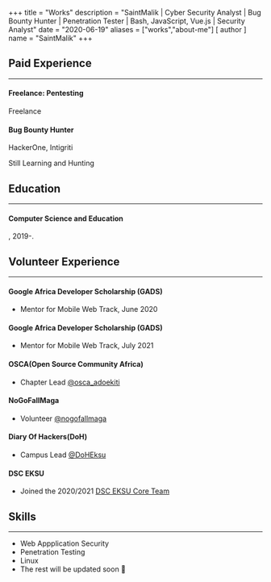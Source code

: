 +++
title = "Works"
description = "SaintMalik | Cyber Security Analyst | Bug Bounty Hunter | Penetration Tester | Bash, JavaScript, Vue.js | Security Analyst"
date = "2020-06-19"
aliases = ["works","about-me"]
[ author ] 
name = "SaintMalik"
+++

## Paid Experience
* * *
#### Freelance: Pentesting
Freelance

#### Bug Bounty Hunter
HackerOne, Intigriti

Still Learning and Hunting

## Education
* * *
#### Computer Science and Education
, 2019-.

## Volunteer Experience
* * *
#### Google Africa Developer Scholarship (GADS)
-   Mentor for Mobile Web Track, June 2020
#### Google Africa Developer Scholarship (GADS)
-   Mentor for Mobile Web Track, July 2021
#### OSCA(Open Source Community Africa)
-   Chapter Lead [@osca_adoekiti](https://twitter.com/osca_adoekiti)
#### NoGoFallMaga
-   Volunteer [@nogofallmaga](http://twitter.com/nogofallmaga)
#### Diary Of Hackers(DoH)
-   Campus Lead [@DoHEksu](https://twitter.com/DiaryOfHackers)
#### DSC EKSU
-   Joined the 2020/2021 [DSC EKSU Core Team](https://dsc.community.dev/ekiti-state-university/)
## Skills 
* * *
- Web Appplication Security
- Penetration Testing
- Linux
- The rest will be updated soon 👀
